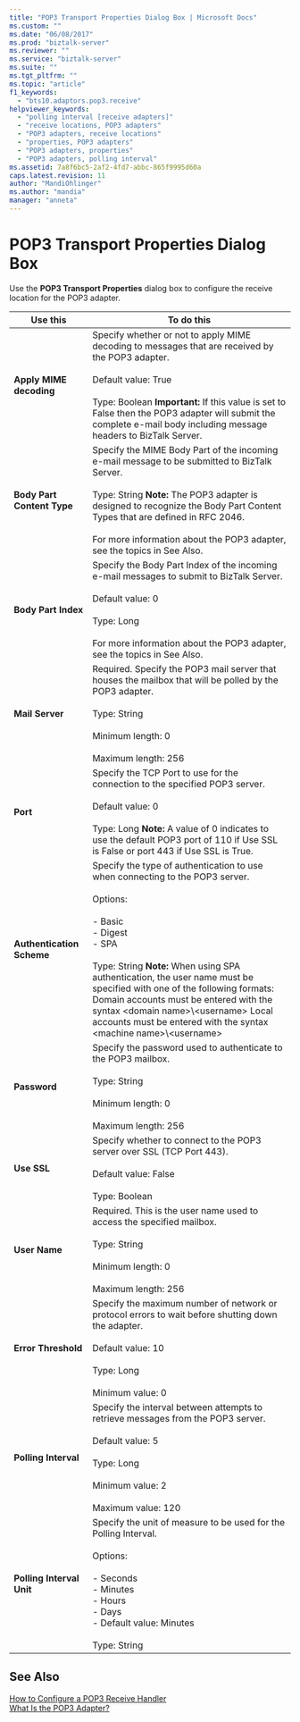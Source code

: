 ```yaml
---
title: "POP3 Transport Properties Dialog Box | Microsoft Docs"
ms.custom: ""
ms.date: "06/08/2017"
ms.prod: "biztalk-server"
ms.reviewer: ""
ms.service: "biztalk-server"
ms.suite: ""
ms.tgt_pltfrm: ""
ms.topic: "article"
f1_keywords: 
  - "bts10.adaptors.pop3.receive"
helpviewer_keywords: 
  - "polling interval [receive adapters]"
  - "receive locations, POP3 adapters"
  - "POP3 adapters, receive locations"
  - "properties, POP3 adapters"
  - "POP3 adapters, properties"
  - "POP3 adapters, polling interval"
ms.assetid: 7a8f6bc5-2af2-4fd7-abbc-865f9995d60a
caps.latest.revision: 11
author: "MandiOhlinger"
ms.author: "mandia"
manager: "anneta"
---
```

# POP3 Transport Properties Dialog Box
Use the **POP3 Transport Properties** dialog box to configure the receive location for the POP3 adapter.  
  
|Use this|To do this|  
|--------------|----------------|  
|**Apply MIME decoding**|Specify whether or not to apply MIME decoding to messages that are received by the POP3 adapter.<br /><br /> Default value: True<br /><br /> Type: Boolean **Important:**  If this value is set to False then the POP3 adapter will submit the complete e-mail body including message headers to BizTalk Server.|  
|**Body Part Content Type**|Specify the MIME Body Part of the incoming e-mail message to be submitted to BizTalk Server.<br /><br /> Type: String **Note:**  The POP3 adapter is designed to recognize the Body Part Content Types that are defined in RFC 2046. <br /><br /> For more information about the POP3 adapter, see the topics in See Also.|  
|**Body Part Index**|Specify the Body Part Index of the incoming e-mail messages to submit to BizTalk Server.<br /><br /> Default value: 0<br /><br /> Type: Long<br /><br /> For more information about the POP3 adapter, see the topics in See Also.|  
|**Mail Server**|Required. Specify the POP3 mail server that houses the mailbox that will be polled by the POP3 adapter.<br /><br /> Type: String<br /><br /> Minimum length: 0<br /><br /> Maximum length: 256|  
|**Port**|Specify the TCP Port to use for the connection to the specified POP3 server.<br /><br /> Default value: 0<br /><br /> Type: Long **Note:**  A value of 0 indicates to use the default POP3 port of 110 if Use SSL is False or port 443 if Use SSL is True.|  
|**Authentication Scheme**|Specify the type of authentication to use when connecting to the POP3 server.<br /><br /> Options:<br /><br /> -   Basic<br />-   Digest<br />-   SPA<br /><br /> Type: String **Note:**  When using SPA authentication, the user name must be specified with one of the following formats: Domain accounts must be entered with the syntax \<domain name>\\<username\> Local accounts must be entered with the syntax \<machine name>\\<username\>|  
|**Password**|Specify the password used to authenticate to the POP3 mailbox.<br /><br /> Type: String<br /><br /> Minimum length: 0<br /><br /> Maximum length: 256|  
|**Use SSL**|Specify whether to connect to the POP3 server over SSL (TCP Port 443).<br /><br /> Default value: False<br /><br /> Type: Boolean|  
|**User Name**|Required. This is the user name used to access the specified mailbox.<br /><br /> Type: String<br /><br /> Minimum length: 0<br /><br /> Maximum length: 256|  
|**Error Threshold**|Specify the maximum number of network or protocol errors to wait before shutting down the adapter.<br /><br /> Default value: 10<br /><br /> Type: Long<br /><br /> Minimum value: 0|  
|**Polling Interval**|Specify the interval between attempts to retrieve messages from the POP3 server.<br /><br /> Default value: 5<br /><br /> Type: Long<br /><br /> Minimum value: 2<br /><br /> Maximum value: 120|  
|**Polling Interval Unit**|Specify the unit of measure to be used for the Polling Interval.<br /><br /> Options:<br /><br /> -   Seconds<br />-   Minutes<br />-   Hours<br />-   Days<br />-   Default value: Minutes<br /><br /> Type: String|  
  
## See Also  
 [How to Configure a POP3 Receive Handler](../core/how-to-configure-a-pop3-receive-handler.md)   
 [What Is the POP3 Adapter?](../core/what-is-the-pop3-adapter.md)